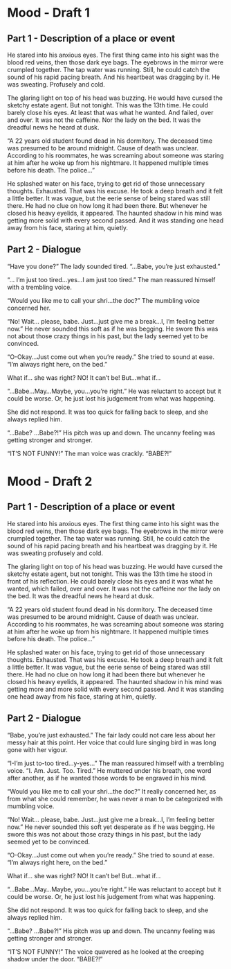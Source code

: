 # Mood - Draft 1

## Part 1 - Description of a place or event

He stared into his anxious eyes. The first thing came into his sight was the blood red veins, then those dark eye bags. The eyebrows in the mirror were crumpled together. The tap water was running. Still, he could catch the sound of his rapid pacing breath. And his heartbeat was dragging by it. He was sweating. Profusely and cold.

The glaring light on top of his head was buzzing. He would have cursed the sketchy estate agent. But not tonight. This was the 13th time. He could barely close his eyes. At least that was what he wanted. And failed, over and over. It was not the caffeine. Nor the lady on the bed. It was the dreadful news he heard at dusk.

“A 22 years old student found dead in his dormitory. The deceased time was presumed to be around midnight. Cause of death was unclear. According to his roommates, he was screaming about someone was staring at him after he woke up from his nightmare. It happened multiple times before his death. The police…”

He splashed water on his face, trying to get rid of those unnecessary thoughts. Exhausted. That was his excuse. He took a deep breath and it felt a little better. It was vague, but the eerie sense of being stared was still there. He had no clue on how long it had been there. But whenever he closed his heavy eyelids, it appeared. The haunted shadow in his mind was getting more solid with every second passed. And it was standing one head away from his face, staring at him, quietly.

## Part 2 - Dialogue

“Have you done?” The lady sounded tired. “…Babe, you’re just exhausted.”

“… I’m just too tired…yes…I am just too tired.” The man reassured himself with a trembling voice.

“Would you like me to call your shri…the doc?” The mumbling voice concerned her.

“No! Wait… please, babe. Just…just give me a break…I, I’m feeling better now.” He never sounded this soft as if he was begging. He swore this was not about those crazy things in his past, but the lady seemed yet to be convinced.

“O-Okay…Just come out when you’re ready.” She tried to sound at ease. “I’m always right here, on the bed.”

What if… she was right? NO! It can’t be! But…what if…

“…Babe…May…Maybe, you…you’re right.” He was reluctant to accept but it could be worse. Or, he just lost his judgement from what was happening.

She did not respond. It was too quick for falling back to sleep, and she always replied him.

“…Babe? ...Babe?!” His pitch was up and down. The uncanny feeling was getting stronger and stronger.

“IT’S NOT FUNNY!” The man voice was crackly. “BABE?!”

# Mood - Draft 2

## Part 1 - Description of a place or event

He stared into his anxious eyes. The first thing came into his sight was the blood red veins, then those dark eye bags. The eyebrows in the mirror were crumpled together. The tap water was running. Still, he could catch the sound of his rapid pacing breath and his heartbeat was dragging by it. He was sweating profusely and cold.

The glaring light on top of his head was buzzing. He would have cursed the sketchy estate agent, but not tonight. This was the 13th time he stood in front of his reflection. He could barely close his eyes and it was what he wanted, which failed, over and over. It was not the caffeine nor the lady on the bed. It was the dreadful news he heard at dusk.

“A 22 years old student found dead in his dormitory. The deceased time was presumed to be around midnight. Cause of death was unclear. According to his roommates, he was screaming about someone was staring at him after he woke up from his nightmare. It happened multiple times before his death. The police…”

He splashed water on his face, trying to get rid of those unnecessary thoughts. Exhausted. That was his excuse. He took a deep breath and it felt a little better. It was vague, but the eerie sense of being stared was still there. He had no clue on how long it had been there but whenever he closed his heavy eyelids, it appeared. The haunted shadow in his mind was getting more and more solid with every second passed. And it was standing one head away from his face, staring at him, quietly.

## Part 2 - Dialogue

“Babe, you’re just exhausted.” The fair lady could not care less about her messy hair at this point. Her voice that could lure singing bird in was long gone with her vigour.

“I-I’m just to-too tired…y-yes…” The man reassured himself with a trembling voice. “I. Am. Just. Too. Tired.” He muttered under his breath, one word after another, as if he wanted those words to be engraved in his mind.

“Would you like me to call your shri…the doc?” It really concerned her, as from what she could remember, he was never a man to be categorized with mumbling voice.

“No! Wait… please, babe. Just…just give me a break…I, I’m feeling better now.” He never sounded this soft yet desperate as if he was begging. He swore this was not about those crazy things in his past, but the lady seemed yet to be convinced.

“O-Okay…Just come out when you’re ready.” She tried to sound at ease. “I’m always right here, on the bed.”

What if… she was right? NO! It can’t be! But…what if…

“…Babe…May…Maybe, you…you’re right.” He was reluctant to accept but it could be worse. Or, he just lost his judgement from what was happening.

She did not respond. It was too quick for falling back to sleep, and she always replied him.

“…Babe? ...Babe?!” His pitch was up and down. The uncanny feeling was getting stronger and stronger.

“IT’S NOT FUNNY!” The voice quavered as he looked at the creeping shadow under the door. “BABE?!”
